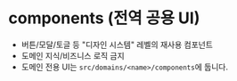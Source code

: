 # components (전역 공용 UI)

- 버튼/모달/토글 등 "디자인 시스템" 레벨의 재사용 컴포넌트
- 도메인 지식/비즈니스 로직 금지
- 도메인 전용 UI는 `src/domains/<name>/components`에 둡니다.
